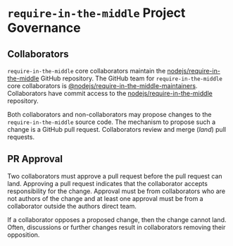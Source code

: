 # `require-in-the-middle` Project Governance

## Collaborators

`require-in-the-middle` core collaborators maintain the
[nodejs/require-in-the-middle](https://github.com/nodejs/require-in-the-middle)
GitHub repository. The GitHub team for `require-in-the-middle` core
collaborators is
[@nodejs/require-in-the-middle-maintainers](https://github.com/orgs/nodejs/teams/require-in-the-middle-maintainers).
Collaborators have commit access to the
[nodejs/require-in-the-middle](https://github.com/nodejs/require-in-the-middle)
repository.

Both collaborators and non-collaborators may propose changes to the
`require-in-the-middle` source code. The mechanism to propose such a change is a
GitHub pull request. Collaborators review and merge (_land_) pull requests.

## PR Approval

Two collaborators must approve a pull request before the pull request can land.
Approving a pull request indicates that the collaborator accepts responsibility
for the change. Approval must be from collaborators who are not authors of the
change and at least one approval must be from a collaborator outside the authors
direct team.

If a collaborator opposes a proposed change, then the change cannot land. Often,
discussions or further changes result in collaborators removing their
opposition.

